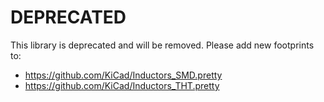 # DEPRECATED
This library is deprecated and will be removed. Please add new footprints to:
- https://github.com/KiCad/Inductors_SMD.pretty
- https://github.com/KiCad/Inductors_THT.pretty
